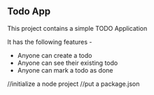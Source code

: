 ## Todo App

This project contains a simple TODO Application

It has the following features - 

- Anyone can create a todo
- Anyone can see their existing todo
- Anyone can mark a todo as done

//initialize a node project
//put a package.json